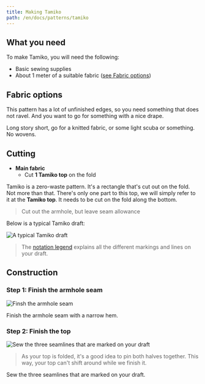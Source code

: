 ```yaml
---
title: Making Tamiko
path: /en/docs/patterns/tamiko
---
```


## What you need

To make Tamiko, you will need the following:

- Basic sewing supplies
- About 1 meter of a suitable fabric ([see Fabric options](#fabric-options))

## Fabric options

This pattern has a lot of unfinished edges, so you need something that does not ravel. And you want to go for something with a nice drape.

Long story short, go for a knitted fabric, or some light scuba or something. No wovens.

## Cutting

 - **Main fabric**
   - Cut **1 Tamiko top** on the fold

Tamiko is a zero-waste pattern. It's a rectangle that's cut out on the fold. Not more than that.
There's only one part to this top, we will simply refer to it at the **Tamiko top**.
It needs to be cut on the fold along the bottom.

> Cut out the armhole, but leave seam allowance

Below is a typical Tamiko draft:

![A typical Tamiko draft](/img/patterns/tamiko/layout.svg)

> The [notation legend](/docs/patterns/notation) explains all the different markings and lines on your draft.


## Construction

### Step 1: Finish the armhole seam

![Finsh the armhole seam](/img/patterns/tamiko/instructions/step03.png)

Finish the armhole seam with a narrow hem.

### Step 2: Finish the top

![Sew the three seamlines that are marked on your draft](/img/patterns/tamiko/instructions/step04.png)

> As your top is folded, it's a good idea to pin both halves together.
> This way, your top can't shift around while we finish it.

Sew the three seamlines that are marked on your draft.
